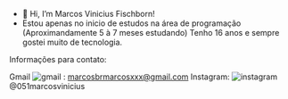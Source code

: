 - 👋 Hi, I’m Marcos Vinicius Fischborn!
- Estou apenas no inicio de estudos na área de programação (Aproximandamente 5 à 7 meses estudando) Tenho 16 anos e sempre gostei muito de tecnologia.

  
Informações para contato:


Gmail
![gmail](https://github.com/MarcosViniciusFischborn/MarcosViniciusFischborn/assets/142673906/9d54b487-6368-484f-8686-7641ce9e9fd7)
:
marcosbrmarcosxxx@gmail.com
Instagram:
![instagram](https://github.com/MarcosViniciusFischborn/MarcosViniciusFischborn/assets/142673906/23d825e1-9c5a-4cab-bf63-6e47fb5e5a7e)
@051marcosvinicius
<!---
MarcosViniciusFischborn/MarcosViniciusFischborn is a ✨ special ✨ repository because its `README.md` (this file) appears on your GitHub profile.
You can click the Preview link to take a look at your changes.
--->
